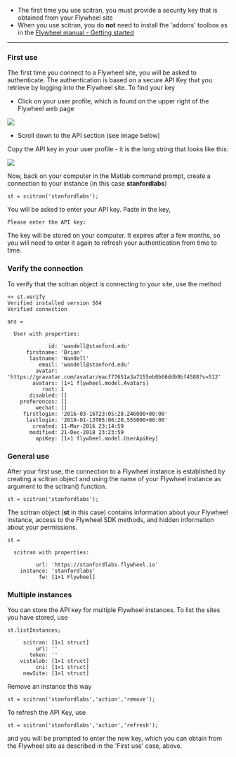 * The first time you use scitran, you must provide a security key that is obtained from your Flywheel site
* When you use scitran, you do **not** need to install the 'addons' toolbox as in the [Flywheel manual - Getting started](https://flywheel-io.github.io/core/branches/master/matlab/getting_started.html)

***

### First use

The first time you connect to a Flywheel site, you will be asked to authenticate.  The authentication is based on a secure API Key that you retrieve by logging into the Flywheel site.  To find your key

* Click on your user profile, which is found on the upper right of the Flywheel web page

![](https://github.com/scitran/client/wiki/images/loginProfile.png)

* Scroll down to the API section (see image below)

Copy the API key in your user profile - it is the long string that looks like this:

![](https://github.com/scitran/client/wiki/images/userAPI.png)

Now, back on your computer in the Matlab command prompt, create a connection to your instance (in this case **stanfordlabs**)

    st = scitran('stanfordlabs');

You will be asked to enter your API key.  Paste in the key, 

    Please enter the API key: 

The key will be stored on your computer. It expires after a few months, so you will need to enter it again to refresh your authentication from time to time.

### Verify the connection

To verify that the scitran object is connecting to your site, use the method
```
>> st.verify
Verified installed version 504
Verified connection

ans = 

  User with properties:

             id: 'wandell@stanford.edu'
      firstname: 'Brian'
       lastname: 'Wandell'
          email: 'wandell@stanford.edu'
         avatar: 'https://gravatar.com/avatar/eacf77651a3a7155eb0b66ddb9bf4588?s=512'
        avatars: [1×1 flywheel.model.Avatars]
           root: 1
       disabled: []
    preferences: []
         wechat: []
     firstlogin: '2016-03-16T23:05:28.246000+00:00'
      lastlogin: '2019-01-13T05:06:20.555000+00:00'
        created: 11-Mar-2016 23:14:59
       modified: 21-Dec-2018 23:23:59
         apiKey: [1×1 flywheel.model.UserApiKey]
```
### General use

After your first use, the connection to a Flywheel instance is established by creating a scitran object and using the name of your Flywheel instance as argument to the scitran() function.
```
st = scitran('stanfordlabs');
```

The scitran object (**st** in this case) contains information about your Flywheel instance, access to the Flywheel SDK methods, and hidden information about your permissions.
```
st = 

  scitran with properties:

         url: 'https://stanfordlabs.flywheel.io'
    instance: 'stanfordlabs'
          fw: [1×1 Flywheel]
```

### Multiple instances
You can store the API key for multiple Flywheel instances.  To list the sites you have stored, use

    st.listInstances;

```
     scitran: [1×1 struct]
         url: ''
       token: ''
    vistalab: [1×1 struct]
         cni: [1×1 struct]
     newSite: [1×1 struct]
```
Remove an instance this way

    st = scitran('stanfordlabs','action','remove');

To refresh the API Key, use

    st = scitran('stanfordlabs','action','refresh');

and you will be prompted to enter the new key, which you can obtain from the Flywheel site as described in the 'First use' case, above.


